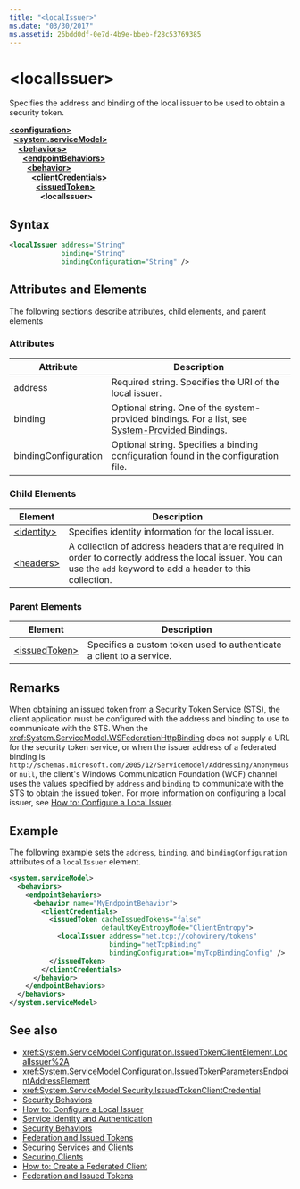 ```yaml
---
title: "<localIssuer>"
ms.date: "03/30/2017"
ms.assetid: 26bdd0df-0e7d-4b9e-bbeb-f28c53769385
---
```

# \<localIssuer>
Specifies the address and binding of the local issuer to be used to obtain a security token.  
  
[**\<configuration>**](../configuration-element.md)\
&nbsp;&nbsp;[**\<system.serviceModel>**](system-servicemodel.md)\
&nbsp;&nbsp;&nbsp;&nbsp;[**\<behaviors>**](behaviors.md)\
&nbsp;&nbsp;&nbsp;&nbsp;&nbsp;&nbsp;[**\<endpointBehaviors>**](endpointbehaviors.md)\
&nbsp;&nbsp;&nbsp;&nbsp;&nbsp;&nbsp;&nbsp;&nbsp;[**\<behavior>**](behavior-of-endpointbehaviors.md)\
&nbsp;&nbsp;&nbsp;&nbsp;&nbsp;&nbsp;&nbsp;&nbsp;&nbsp;&nbsp;[**\<clientCredentials>**](clientcredentials.md)\
&nbsp;&nbsp;&nbsp;&nbsp;&nbsp;&nbsp;&nbsp;&nbsp;&nbsp;&nbsp;&nbsp;&nbsp;[**\<issuedToken>**](issuedtoken.md)\
&nbsp;&nbsp;&nbsp;&nbsp;&nbsp;&nbsp;&nbsp;&nbsp;&nbsp;&nbsp;&nbsp;&nbsp;&nbsp;&nbsp;**\<localIssuer>**  
  
## Syntax  
  
```xml  
<localIssuer address="String"
             binding="String"
             bindingConfiguration="String" />
```  
  
## Attributes and Elements  
 The following sections describe attributes, child elements, and parent elements  
  
### Attributes  
  
|Attribute|Description|  
|---------------|-----------------|  
|address|Required string. Specifies the URI of the local issuer.|  
|binding|Optional string. One of the system-provided bindings. For a list, see [System-Provided Bindings](../../../wcf/system-provided-bindings.md).|  
|bindingConfiguration|Optional string. Specifies a binding configuration found in the configuration file.|  
  
### Child Elements  
  
|Element|Description|  
|-------------|-----------------|  
|[\<identity>](identity.md)|Specifies identity information for the local issuer.|  
|[\<headers>](headers-element.md)|A collection of address headers that are required in order to correctly address the local issuer. You can use the `add` keyword to add a header to this collection.|  
  
### Parent Elements  
  
|Element|Description|  
|-------------|-----------------|  
|[\<issuedToken>](issuedtoken.md)|Specifies a custom token used to authenticate a client to a service.|  
  
## Remarks  
 When obtaining an issued token from a Security Token Service (STS), the client application must be configured with the address and binding to use to communicate with the STS. When the <xref:System.ServiceModel.WSFederationHttpBinding> does not supply a URL for the security token service, or when the issuer address of a federated binding is `http://schemas.microsoft.com/2005/12/ServiceModel/Addressing/Anonymous` or `null`, the client's Windows Communication Foundation (WCF) channel uses the values specified by `address` and `binding` to communicate with the STS to obtain the issued token. For more information on configuring a local issuer, see [How to: Configure a Local Issuer](../../../wcf/feature-details/how-to-configure-a-local-issuer.md).  
  
## Example  
 The following example sets the `address`, `binding`, and `bindingConfiguration` attributes of a `localIssuer` element.  
  
```xml  
<system.serviceModel>
  <behaviors>
    <endpointBehaviors>
      <behavior name="MyEndpointBehavior">
        <clientCredentials>
          <issuedToken cacheIssuedTokens="false"
                       defaultKeyEntropyMode="ClientEntropy">
            <localIssuer address="net.tcp://cohowinery/tokens"
                         binding="netTcpBinding"
                         bindingConfiguration="myTcpBindingConfig" />
          </issuedToken>
        </clientCredentials>
      </behavior>
    </endpointBehaviors>
  </behaviors>
</system.serviceModel>
```  
  
## See also

- <xref:System.ServiceModel.Configuration.IssuedTokenClientElement.LocalIssuer%2A>
- <xref:System.ServiceModel.Configuration.IssuedTokenParametersEndpointAddressElement>
- <xref:System.ServiceModel.Security.IssuedTokenClientCredential>
- [Security Behaviors](../../../wcf/feature-details/security-behaviors-in-wcf.md)
- [How to: Configure a Local Issuer](../../../wcf/feature-details/how-to-configure-a-local-issuer.md)
- [Service Identity and Authentication](../../../wcf/feature-details/service-identity-and-authentication.md)
- [Security Behaviors](../../../wcf/feature-details/security-behaviors-in-wcf.md)
- [Federation and Issued Tokens](../../../wcf/feature-details/federation-and-issued-tokens.md)
- [Securing Services and Clients](../../../wcf/feature-details/securing-services-and-clients.md)
- [Securing Clients](../../../wcf/securing-clients.md)
- [How to: Create a Federated Client](../../../wcf/feature-details/how-to-create-a-federated-client.md)
- [Federation and Issued Tokens](../../../wcf/feature-details/federation-and-issued-tokens.md)
